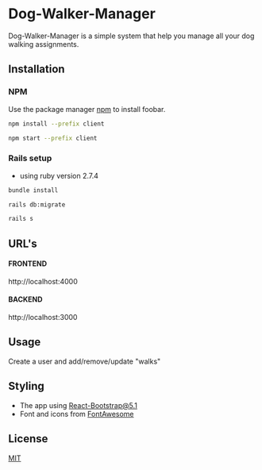 # Dog-Walker-Manager

Dog-Walker-Manager is a simple system that help you manage all your dog walking assignments.

## Installation

### NPM


Use the package manager [npm](https://docs.npmjs.com/downloading-and-installing-node-js-and-npm) to install foobar.


```bash
npm install --prefix client
```
```bash
npm start --prefix client
```

### Rails setup

* using ruby version 2.7.4

```bash
bundle install
```
```bash
rails db:migrate
```
```bash
rails s
```

## URL's

#### FRONTEND
http://localhost:4000
#### BACKEND
http://localhost:3000



## Usage
Create a user and add/remove/update "walks"


## Styling
* The app using [React-Bootstrap@5.1](https://react-bootstrap.github.io/)
* Font and icons from [FontAwesome](https://fontawesome.com/v5.15/how-to-use/on-the-web/referencing-icons/basic-use)


## License
[MIT](https://choosealicense.com/licenses/mit/)